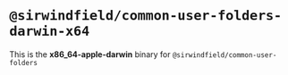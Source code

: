 # `@sirwindfield/common-user-folders-darwin-x64`

This is the **x86_64-apple-darwin** binary for `@sirwindfield/common-user-folders`
